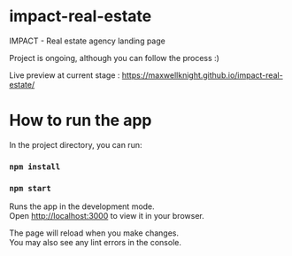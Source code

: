 # impact-real-estate
IMPACT - Real estate agency landing page

Project is ongoing, although you can follow the process :)

Live preview at current stage : https://maxwellknight.github.io/impact-real-estate/

  # How to run the app


In the project directory, you can run:

### `npm install`

### `npm start`

Runs the app in the development mode.\
Open [http://localhost:3000](http://localhost:3000) to view it in your browser.

The page will reload when you make changes.\
You may also see any lint errors in the console.
